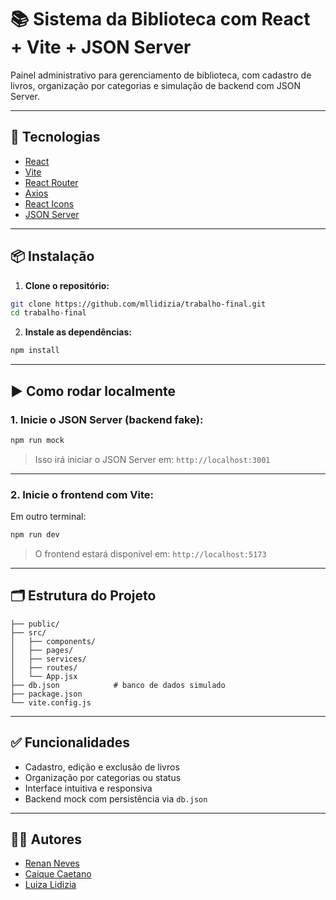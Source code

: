 # 📚 Sistema da Biblioteca com React + Vite + JSON Server

Painel administrativo para gerenciamento de biblioteca, com cadastro de livros, organização por categorias e simulação de backend com JSON Server.

---

## 🚀 Tecnologias

- [React](https://reactjs.org/)
- [Vite](https://vitejs.dev/)
- [React Router](https://reactrouter.com/)
- [Axios](https://axios-http.com/)
- [React Icons](https://react-icons.github.io/react-icons/)
- [JSON Server](https://github.com/typicode/json-server)

---

## 📦 Instalação

1. **Clone o repositório:**

```bash
git clone https://github.com/mllidizia/trabalho-final.git
cd trabalho-final
```

2. **Instale as dependências:**

```bash
npm install
```

---

## ▶️ Como rodar localmente

### 1. Inicie o JSON Server (backend fake):

```bash
npm run mock
```

> Isso irá iniciar o JSON Server em: `http://localhost:3001`

---

### 2. Inicie o frontend com Vite:

Em outro terminal:

```bash
npm run dev
```

> O frontend estará disponível em: `http://localhost:5173`

---

## 🗂 Estrutura do Projeto

```
├── public/
├── src/
│   ├── components/
│   ├── pages/
│   ├── services/
│   ├── routes/
│   └── App.jsx
├── db.json            # banco de dados simulado
├── package.json
└── vite.config.js
```

---

## ✅ Funcionalidades

- Cadastro, edição e exclusão de livros
- Organização por categorias ou status
- Interface intuitiva e responsiva
- Backend mock com persistência via `db.json`

---

## 🧑‍💻 Autores

- [Renan Neves](https://github.com/renanneves)
- [Caique Caetano](https://github.com/caiquecdsn)
- [Luiza Lidizia](https://github.com/mllidizia)
